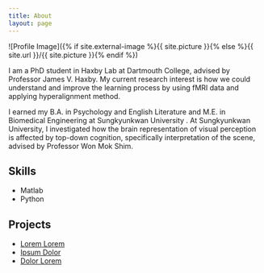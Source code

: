 ```yaml
---
title: About
layout: page
---
```

![Profile Image]({% if site.external-image %}{{ site.picture }}{% else %}{{ site.url }}/{{ site.picture }}{% endif %})

<p>I am a PhD student in Haxby Lab at Dartmouth College, advised by Professor James V. Haxby. My current research interest is how we could understand and improve the learning process by using fMRI data and applying hyperalignment method.</p>

<p>I earned my B.A. in Psychology and English Literature and M.E. in Biomedical Engineering at Sungkyunkwan University . At Sungkyunkwan University, I investigated how the brain representation of visual perception is affected by top-down cognition, specifically interpretation of the scene, advised by Professor Won Mok Shim.</p>

<h2>Skills</h2>

<ul class="skill-list">
	<li>Matlab</li>
	<li>Python</li>
</ul>

<h2>Projects</h2>

<ul>
	<li><a href="https://github.com/">Lorem Lorem</a></li>
	<li><a href="https://github.com/">Ipsum Dolor</a></li>
	<li><a href="https://github.com/">Dolor Lorem</a></li>
</ul>
